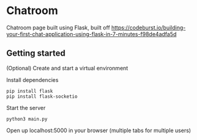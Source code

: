 # Chatroom

Chatroom page built using Flask, built off https://codeburst.io/building-your-first-chat-application-using-flask-in-7-minutes-f98de4adfa5d

## Getting started

(Optional) Create and start a virtual environment

Install dependencies

    pip install flask
    pip install flask-socketio

Start the server

    python3 main.py

Open up localhost:5000 in your browser (multiple tabs for multiple users)

